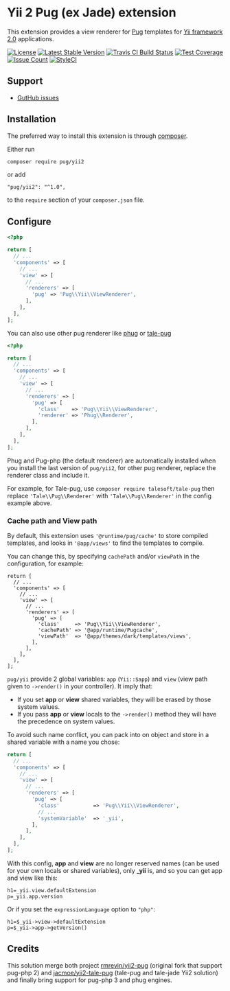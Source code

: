 Yii 2 Pug (ex Jade) extension
===============================

This extension provides a view renderer for [Pug](https://pugjs.org/) templates
for [Yii framework 2.0](http://www.yiiframework.com/) applications.

[![License](https://poser.pugx.org/pug/yii2/license.svg)](https://packagist.org/packages/pug/yii2)
[![Latest Stable Version](https://poser.pugx.org/pug/yii2/v/stable.svg)](https://packagist.org/packages/pug/yii2)
[![Travis CI Build Status](https://travis-ci.org/pug-php/pug-yii2.svg)](https://travis-ci.org/pug-php/pug-yii2)
[![Test Coverage](https://codeclimate.com/github/pug-php/pug-yii2/badges/coverage.svg)](https://codeclimate.com/github/pug-php/pug-yii2/coverage)
[![Issue Count](https://codeclimate.com/github/pug-php/pug-yii2/badges/issue_count.svg)](https://codeclimate.com/github/pug-php/pug-yii2)
[![StyleCI](https://styleci.io/repos/113600110/shield?branch=master)](https://styleci.io/repos/113600110)

Support
-------
* [GutHub issues](https://github.com/pug-php/pug-yii2/issues)


Installation
------------

The preferred way to install this extension is through [composer](https://getcomposer.org/).

Either run

```bash
composer require pug/yii2
```

or add

```
"pug/yii2": "^1.0",
```

to the `require` section of your `composer.json` file.


Configure
---------
```php
<?php

return [
  // ...
  'components' => [
    // ...
    'view' => [
      // ...
      'renderers' => [
        'pug' => 'Pug\\Yii\\ViewRenderer',
      ],
    ],
  ],
];
```

You can also use other pug renderer like
[phug](https://www.phug-lang.com) or
[tale-pug](https://github.com/Talesoft/tale-pug)
```php
<?php

return [
  // ...
  'components' => [
    // ...
    'view' => [
      // ...
      'renderers' => [
        'pug' => [
          'class'    => 'Pug\\Yii\\ViewRenderer',
          'renderer' => 'Phug\\Renderer',
        ],
      ],
    ],
  ],
];
```
Phug and Pug-php (the default renderer) are automatically installed
when you install the last version of `pug/yii2`, for other pug renderer,
replace the renderer class and include it.

For example, for Tale-pug, use `composer require talesoft/tale-pug`
then replace `'Tale\\Pug\\Renderer'` with `'Tale\\Pug\\Renderer'`
in the config example above.

### Cache path and View path

By default, this extension uses `'@runtime/pug/cache'` to store compiled
templates, and looks in `'@app/views'` to find the templates to compile.

You can change this, by specifying `cachePath` and/or `viewPath` in the
configuration, for example:

```
return [
  // ...
  'components' => [
    // ...
    'view' => [
      // ...
      'renderers' => [
        'pug' => [
          'class'     => 'Pug\\Yii\\ViewRenderer',
          'cachePath' => '@app/runtime/Pugcache',
          'viewPath'  => '@app/themes/dark/templates/views',
        ],
      ],
    ],
  ],
];
```

`pug/yii` provide 2 global variables: `app` (`Yii::$app`) and `view` (view
path given to `->render()` in your controller). It imply that:
- If you set **app** or **view** shared variables, they will be erased by
those system values.
- If you pass **app** or **view** locals to the `->render()` method they
will have the precedence on system values.

To avoid such name conflict, you can pack into on object and store in a
shared variable with a name you chose:
```php
return [
  // ...
  'components' => [
    // ...
    'view' => [
      // ...
      'renderers' => [
        'pug' => [
          'class'           => 'Pug\\Yii\\ViewRenderer',
          // ...
          'systemVariable'  => '_yii',
        ],
      ],
    ],
  ],
];
```
With this config, **app** and **view** are no longer reserved names
(can be used for your own locals or shared variables),
only **_yii** is, and so you can get app and view like this:
```pug
h1=_yii.view.defaultExtension
p=_yii.app.version
```
Or if you set the `expressionLanguage` option to `"php"`:
```pug
h1=$_yii->view->defaultExtension
p=$_yii->app->getVersion()
```

Credits
-------

This solution merge both project
[rmrevin/yii2-pug](https://github.com/rmrevin/yii2-pug)
(original fork that support pug-php 2) and
[jacmoe/yii2-tale-pug](https://github.com/jacmoe/yii2-tale-pug)
(tale-pug and tale-jade Yii2 solution)
and finally bring support for pug-php 3 and phug engines.
 